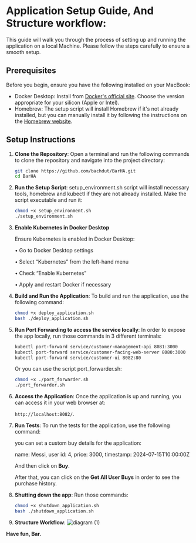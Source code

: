 # Application Setup Guide, And Structure workflow:

This guide will walk you through the process of setting up and running the application on a local Machine. Please follow the steps carefully to ensure a smooth setup.

## Prerequisites

Before you begin, ensure you have the following installed on your MacBook:

- Docker Desktop: Install from [Docker's official site](https://docs.docker.com/desktop/install/mac-install/). Choose the version appropriate for your silicon (Apple or Intel).
- Homebrew: The setup script will install Homebrew if it's not already installed, but you can manually install it by following the instructions on the [Homebrew website](https://brew.sh/).

## Setup Instructions

1. **Clone the Repository**:
   Open a terminal and run the following commands to clone the repository and navigate into the project directory:
   ```sh
   git clone https://github.com/bachdut/BarHA.git
   cd BarHA


2. **Run the Setup Script**:
   setup_environment.sh script will install necessary tools, homebrew and kubectl if they are not already installed. Make the script executable and run it:
   ```sh
   chmod +x setup_environment.sh
   ./setup_environment.sh
   ```

3. **Enable Kubernetes in Docker Desktop**

	Ensure Kubernetes is enabled in Docker Desktop:

	•	Go to Docker Desktop settings

	•	Select “Kubernetes” from the left-hand menu

	•	Check “Enable Kubernetes”

	•	Apply and restart Docker if necessary




4. **Build and Run the Application**:
   To build and run the application, use the following command:
   ```sh
   chmod +x deploy_application.sh
   bash ./deploy_application.sh
   ```

5. **Run Port Forwarding to access the service locally**:
   In order to expose the app locally, run those commands in 3 different terminals:
   ```sh
   kubectl port-forward service/customer-management-api 8081:3000
   kubectl port-forward service/customer-facing-web-server 8080:3000
   kubectl port-forward service/customer-ui 8082:80
   ```
	
   Or you can use the script port_forwarder.sh:
   ```sh
   chmod +x ./port_forwarder.sh
   ./port_forwarder.sh

5. **Access the Application**:
   Once the application is up and running, you can access it in your web browser at:

    `http://localhost:8082/`.

7. **Run Tests**:
   To run the tests for the application, use the following command:

   you can set a custom buy details for the application: 

   name: Messi,  user id: 4, price: 3000, timestamp: 2024-07-15T10:00:00Z

   And then click on **Buy**.

   After that, you can click on the **Get All User Buys** in order to see the purchase history.

8. **Shutting down the app**:
   Run those commands:
   ```sh
   chmod +x shutdown_application.sh
   bash ./shutdown_application.sh


9. **Structure Workflow**:
    ![diagram (1)](https://github.com/user-attachments/assets/aa9e1f63-8bf2-4edb-88a1-642d00b40a6a)





**Have fun, Bar.**
